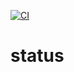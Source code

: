 [![CI](https://github.com/floriangruendel/webtech/actions/workflows/tests.yml/badge.svg)](https://github.com/floriangruendel/webtech/actions/workflows/tests.yml)

# status